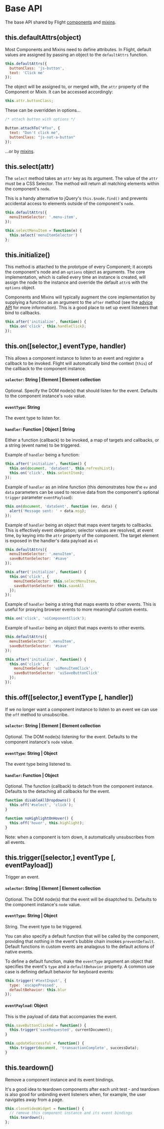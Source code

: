 # Base API

The base API shared by Flight [components](component_api.md) and
[mixins](mixin_api.md).

<a name="this.defaultAttrs"></a>
## this.defaultAttrs(object)

Most Components and Mixins need to define attributes. In Flight, default values
are assigned by passing an object to the `defaultAttrs` function.

```js
this.defaultAttrs({
  buttonClass: 'js-button',
  text: 'Click me'
});
```

The object will be assigned to, or merged with, the `attr` property of the
Component or Mixin. It can be accessed accordingly:

```js
this.attr.buttonClass;
```

These can be overridden in options...

```js
/* attach button with options */

Button.attachTo("#foo", {
  text: "Don't click me",
  buttonClass: "js-not-a-button"
});
```

...or by [mixins](mixin_api.md).

<a name="this.select"></a>
## this.select(attr)

The `select` method takes an `attr` key as its argument. The value of the
`attr` must be a CSS Selector. The method will return all matching elements
within the component's `node`.

This is a handy alternative to jQuery's `this.$node.find()` and prevents
accidental access to elements outside of the component's `node`.

```js
this.defaultAttrs({
  menuItemSelector: '.menu-item',
});

this.selectMenuItem = function(e) {
  this.select('menuItemSelector')
};
```

<a name="this.initialize"></a>
## this.initialize()

This method is attached to the prototype of every Component; it accepts the component's node and an `options`
object as arguments. The core implementation, which is called every time an instance is created, will assign the
node to the instance and override the default `attr`s with the `options` object.

Components and Mixins will typically augment the core implementation by supplying a function as an argument to the
`after` method (see the [advice API](advice_api.md) for more information). This is a good place to set up event
listeners that bind to callbacks.

```js
this.after('initialize', function() {
  this.on('click', this.handleClick);
});
```

<a name="this.on"></a>
## this.on([selector,] eventType, handler)

This allows a component instance to listen to an event and register a callback to be
invoked. Flight will automatically bind the context (`this`) of the callback to
the component instance.

#### `selector`: String | Element | Element collection

Optional. Specify the DOM node(s) that should listen for the event.
Defaults to the component instance's `node` value.

#### `eventType`: String

The event type to listen for.

#### `handler`: Function | Object | String

Either a function (callback) to be invoked, a map of targets and callbacks, or a string (event name) to be triggered.

Example of `handler` being a function:

```js
this.after('initialize', function() {
  this.on(document, 'dataSent', this.refreshList);
  this.on('click', this.selectItem);
});
```

Example of `handler` as an inline function (this demonstrates how the `ev` and `data` parameters can be used
to receive data from the component's optional `trigger` parameter `eventPayload`):

```js
this.on(document, 'dataSent', function (ev, data) {
  alert('Message sent: ' + data.msg);
});
```

Example of `handler` being an object that maps event targets to callbacks.
This is effectively event delegation; selector values are resolved, at event
time, by keying into the `attr` property of the component. The target element is exposed in the handler's data payload as `el`

```js
this.defaultAttrs({
  menuItemSelector: '.menuItem',
  saveButtonSelector: '#save'
});

this.after('initialize', function() {
  this.on('click', {
    menuItemSelector: this.selectMenuItem,
    saveButtonSelector: this.saveAll
  });
});
```

Example of `handler` being a string that maps events to other events.
This is useful for proxying browser events to more meaningful custom events.

```js
this.on('click', 'uiComponentClick');
```

Example of `handler` being an object that maps events to other events.

```js
this.defaultAttrs({
  menuItemSelector: '.menuItem',
  saveButtonSelector: '#save'
});

this.after('initialize', function() {
  this.on('click', {
    menuItemSelector: 'uiMenuItemClick',
    saveButtonSelector: 'uiSaveButtonClick'
  });
});
```

<a name="this.off"></a>
## this.off([selector,] eventType [, handler])

If we no longer want a component instance to listen to an event we can use the
`off` method to unsubscribe.

#### `selector`: String | Element | Element collection

Optional. The DOM node(s) listening for the event.
Defaults to the component instance's `node` value.

#### `eventType`: String | Object

The event type being listened to.

#### `handler`: Function | Object

Optional. The function (callback) to detach from the component instance.
Defaults to the detaching all callbacks for the event.

```js
function disableAllDropdowns() {
  this.off('#select', 'click');
}

function noHighlightOnHover() {
  this.off('hover', this.highlight);
}
```

Note: when a component is torn down, it automatically unsubscribes from all
events.

<a name="this.trigger"></a>
## this.trigger([selector,] eventType [, eventPayload])

Trigger an event.

#### `selector`: String | Element | Element collection

Optional. The DOM node(s) that the event will be disaptched to.
Defaults to the component instance's `node` value.

#### `eventType`: String | Object

String. The event type to be triggered.

You can also specify a default function that will be called by the component,
providing that nothing in the event's bubble chain invokes `preventDefault`.
Default functions in custom events are analagous to the default actions of
native events.

To define a default function, make the `eventType` argument an object that
specifies the event's `type` and a `defaultBehavior` property. A common use
case is defining default behavior for keyboard events:

```js
this.trigger('#textInput', {
  type: 'escapePressed',
  defaultBehavior: this.blur
});
```

#### `eventPayload`: Object

This is the payload of data that accompanies the event.

```js
this.saveButtonClicked = function() {
  this.trigger('saveRequested', currentDocument);
}

this.updateSuccessful = function() {
  this.trigger(document, 'transactionComplete', successData);
}
```

<a name="this.teardown"></a>
## this.teardown()

Remove a component instance and its event bindings.

It's a good idea to teardown components after each unit test - and
teardown is also good for unbinding event listeners when, for example, the user
navigates away from a page.

```js
this.closeVideoWidget = function() {
  // remove this component instance and its event bindings
  this.teardown();
};
```
